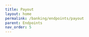 ```yaml
---
title: Payout
layout: home
permalink: /banking/endpoints/payout
parent: Endpoints
nav_order: 5
---
```


